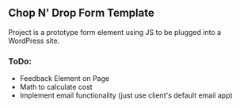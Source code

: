 ## Chop N' Drop Form Template

Project is a prototype form element using JS to be plugged into a WordPress site.

### ToDo:
- Feedback Element on Page
- Math to calculate cost
- Implement email functionality (just use client's default email app)